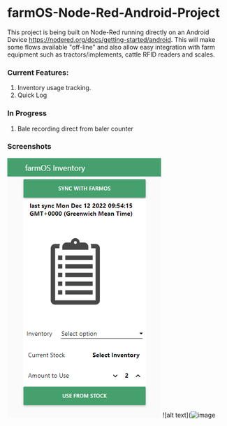 # farmOS-Node-Red-Android-Project

This project is being built on Node-Red running directly on an Android Device https://nodered.org/docs/getting-started/android.
This will make some flows available "off-line" and also allow easy integration with farm equipment such as tractors/implements, cattle RFID readers and scales.

### Current Features:
1. Inventory usage tracking.
2. Quick Log

### In Progress
1. Bale recording direct from baler counter 

### Screenshots


![alt text](https://github.com/Farmer-Eds-Shed/farmOS-Node-Red-Android-Project/blob/main/screenshots/InventoryUI.gif?raw=true)
![alt text](![image](https://user-images.githubusercontent.com/63633329/211165033-1d4eacec-6e03-4c7e-b982-17895837e5d3.png)

